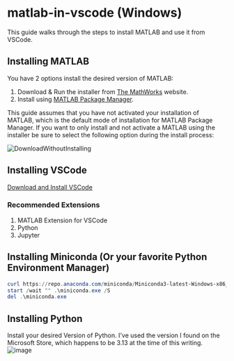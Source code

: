 # matlab-in-vscode (Windows)
This guide walks through the steps to install MATLAB and use it from VSCode.

## Installing MATLAB
You have 2 options install the desired version of MATLAB:
1. Download & Run the installer from [The MathWorks](https://matlab.mathworks.com) website.
2. Install using [MATLAB Package Manager](https://in.mathworks.com/help/install/ug/get-mpm-os-command-line.html#mw_0160ca92-6196-472c-b137-22eeba2f86ce).

This guide assumes that you have not activated your installation of MATLAB, which is the default mode of installation for MATLAB Package Manager.
If you want to only install and not activate a MATLAB using the installer be sure to select the following option during the install process:

![DownloadWithoutInstalling](https://github.com/user-attachments/assets/fc2f307b-24eb-48ea-bc50-1f7dbce14f84)

## Installing VSCode
[Download and Install VSCode ](https://code.visualstudio.com/Download)

### Recommended Extensions
1. MATLAB Extension for VSCode
2. Python
3. Jupyter

## Installing Miniconda (Or your favorite Python Environment Manager)
```PowerShell
curl https://repo.anaconda.com/miniconda/Miniconda3-latest-Windows-x86_64.exe -o .\miniconda.exe
start /wait "" .\miniconda.exe /S
del .\miniconda.exe
```

## Installing Python
Install your desired Version of Python.
I've used the version I found on the Microsoft Store, which happens to be 3.13 at the time of this writing.
![image](https://github.com/user-attachments/assets/aba073b7-e4a8-46f7-a678-6e93a5c527b0)
